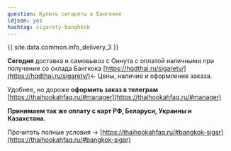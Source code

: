 ```yaml
---
question: Купить сигареты в Бангкоке
ldjson: yes
hashtag: sigarety-banghkok
---
```


{{ site.data.common.info_delivery_3 }}

**Сегодня** доставка и самовывоз с Оннута с оплатой наличными при получении со склада Бангкока [https://hqdthai.ru/sigarety/](https://hqdthai.ru/sigarety/)<- Цены, наличие и оформление заказа.

Удобнее, но дороже **оформить заказ в телеграм** [https://thaihookahfaq.ru/#manager](https://thaihookahfaq.ru/#manager)

**Принимаем так же оплату с карт РФ, Беларуси, Украины и Казахстана.**

Прочитать полные условия -> [https://thaihookahfaq.ru/#bangkok-sigar](https://thaihookahfaq.ru/#bangkok-sigar)
